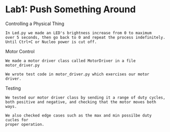 # Lab1: Push Something AroundControlling a Physical Thing        In Led.py we made an LED's brightness increase from 0 to maximum     over 5 seconds, then go back to 0 and repeat the process indefinitely.     Until Ctrl+C or Nucleo power is cut off.     Motor Control        We made a motor driver class called MotorDriver in a file motor_driver.py        We wrote test code in motor_driver.py which exercises our motor driver.     Testing        We tested our motor driver class by sending it a range of duty cycles,     both positive and negative, and checking that the motor moves both ways.        We also checked edge cases such as the max and min possilbe duty cucles for    proper operation. 
